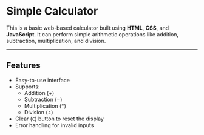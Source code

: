 # Simple Calculator

This is a basic web-based calculator built using **HTML**, **CSS**, and **JavaScript**. 
It can perform simple arithmetic operations like addition, subtraction, multiplication, and division.

---

##  Features

- Easy-to-use interface
- Supports:
  - Addition (+)
  - Subtraction (−)
  - Multiplication (*)
  - Division (÷)
- Clear (`C`) button to reset the display
- Error handling for invalid inputs


